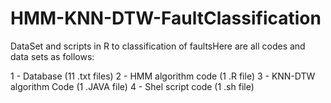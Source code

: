 # HMM-KNN-DTW-FaultClassification

DataSet and scripts in R to classification of faultsHere are all codes and data sets as follows:

1 - Database (11 .txt files)
2 - HMM algorithm code (1 .R file)
3 - KNN-DTW algorithm Code (1 .JAVA file) 
4 - Shel script code (1 .sh file)
